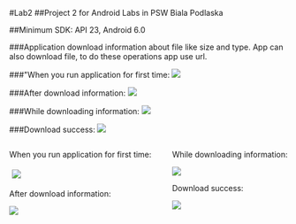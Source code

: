 #Lab2
##Project 2 for Android Labs in PSW Biala Podlaska

##Minimum SDK: API 23, Android 6.0

###Application download information about file like size and type. App can also download file, to do these operations app use url.


###"When you run application for first time:
<img src="https://cloud.githubusercontent.com/assets/17574275/21521162/b4c28a58-ccfa-11e6-8658-4df1bcf8ead9.png"/>

###After download information: 
<img src="https://cloud.githubusercontent.com/assets/17574275/21521423/20b219a2-ccfd-11e6-9fd9-686772879c4c.png"/>

###While downloading information:
<img src="https://cloud.githubusercontent.com/assets/17574275/21521500/c33e1a54-ccfd-11e6-8177-b522dc49fbd5.png"/>

###Download success:
<img src="https://cloud.githubusercontent.com/assets/17574275/21521540/3b4d2116-ccfe-11e6-996f-50de17b23d79.png"/>


<div style="overflow: hidden;">

<div style="float: left; overflow: hidden; display: inline-block;">

<div>
<p>When you run application for first time:</p>
<img src="https://cloud.githubusercontent.com/assets/17574275/21521162/b4c28a58-ccfa-11e6-8658-4df1bcf8ead9.png" style="margin: 5px;overflow: hidden;"/>     
</div>
<div>
<p>After download information:</p>
<img src="https://cloud.githubusercontent.com/assets/17574275/21521423/20b219a2-ccfd-11e6-9fd9-686772879c4c.png"/>   
</div>

</div>


<div style="float: right; overflow: hidden;display: inline-block;">

<div>
<p>While downloading information: </p>
<img src="https://cloud.githubusercontent.com/assets/17574275/21521500/c33e1a54-ccfd-11e6-8177-b522dc49fbd5.png"/>    
</div>
<div>
<p>Download success:</p>
<img src="https://cloud.githubusercontent.com/assets/17574275/21521540/3b4d2116-ccfe-11e6-996f-50de17b23d79.png"/>   
</div>

</div>


</div>

